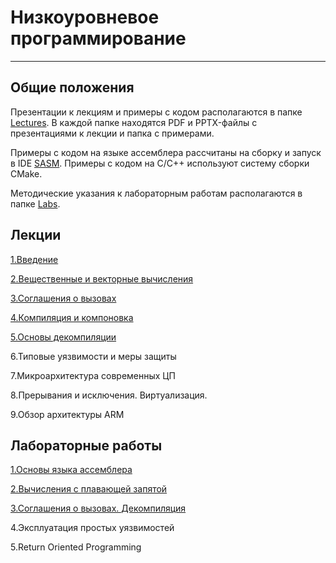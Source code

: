 # Низкоуровневое программирование

---

## Общие положения


Презентации к лекциям и примеры с кодом располагаются
в папке [Lectures](Lectures). В каждой папке 
находятся PDF и PPTX-файлы с презентациями к лекции и папка с примерами.

Примеры с кодом на языке ассемблера рассчитаны на
сборку и запуск в IDE [SASM](https://dman95.github.io/SASM/).
Примеры с кодом на C/C++ используют систему сборки CMake.

Методические указания к лабораторным работам
располагаются в папке [Labs](Labs).

## Лекции

[1.Введение](Lectures/1.Introduction)

[2.Вещественные и векторные вычисления](Lectures/2.FPU_and_SIMD)

[3.Соглашения о вызовах](Lectures/3.Calling_conventions)

[4.Компиляция и компоновка](Lectures/4.Compiling_and_linking)

[5.Основы декомпиляции](Lectures/5.Decompilation)

6.Типовые уязвимости и меры защиты

7.Микроархитектура современных ЦП

8.Прерывания и исключения. Виртуализация.

9.Обзор архитектуры ARM

## Лабораторные работы

[1.Основы языка ассемблера](Labs/1)

[2.Вычисления с плавающей запятой](Labs/2)

[3.Соглашения о вызовах. Декомпиляция](Labs/3)

4.Эксплуатация простых уязвимостей

5.Return Oriented Programming